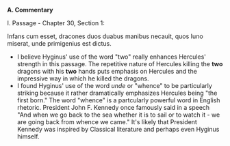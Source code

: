 **A. Commentary**

I. Passage - Chapter 30, Section 1:

Infans cum esset, dracones duos duabus manibus necauit, quos Iuno miserat, unde primigenius est dictus.

- I believe Hyginus' use of the word "two" really enhances Hercules' strength in this passage. The repetitive nature of Hercules killing the **two** dragons with his **two** hands puts emphasis on Hercules and the impressive way in which he killed the dragons. 
- I found Hyginus' use of the word *unde* or "whence" to be particularly striking because it rather dramatically emphasizes Hercules being "the first born." The word "whence" is a partcularly powerful word in English rhetoric. President John F. Kennedy once famously said in a speech "And when we go back to the sea whether it is to sail or to watch it - we are going back from whence we came." It's likely that President Kennedy was inspired by Classical literature and perhaps even Hyginus himself.
